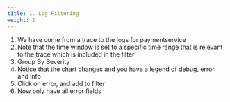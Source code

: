 ```yaml
---
title: 1. Log Filtering
weight: 1
---
```


1. We have come from a trace to the logs for paymentservice
2. Note that the time window is set to a specific time range that is relevant to the trace which is included in the filter
3. Group By Severity
4. Notice that the chart changes and you have a legend of debug, error and info
5. Click on error, and add to filter
6. Now only have all error fields

